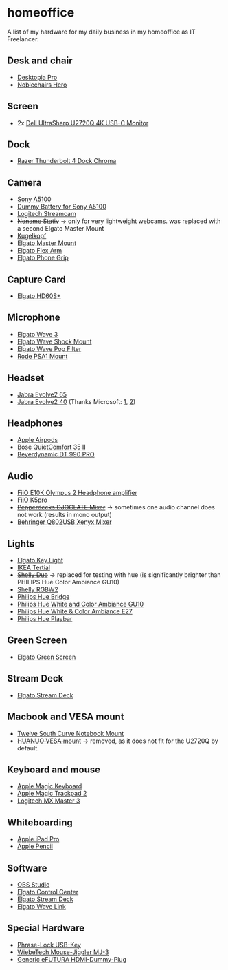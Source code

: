 # homeoffice

A list of my hardware for my daily business in my homeoffice as IT Freelancer.

## Desk and chair

- [Desktopia Pro](https://www.ergotopia.de/ergonomie-shop/hoehenverstellbarer-schreibtisch/desktopia-pro-elektrisch-memoryschalter)
- [Noblechairs Hero](https://www.noblechairs.de/hero-series/gaming-stuhl-pu-leder)

## Screen

- 2x [Dell UltraSharp U2720Q 4K USB-C Monitor](https://www.dell.com/de-de/shop/ultrasharp-27-4k-usb-c-monitor-u2720q/apd/210-aves/monitore-und-monitorzubeh%C3%B6r)

## Dock

- [Razer Thunderbolt 4 Dock Chroma](https://www.amazon.de/Razer-Thunderbolt-Dock-Chroma-RGB-Beleuchtung-Schwarz/dp/B092ZPH6YR/)

## Camera

- [Sony A5100](https://www.sony.de/electronics/wechselobjektivkameras/ilce-5100-body-kit)
- [Dummy Battery for Sony A5100](https://www.amazon.de/gp/product/B07CBM9DST/)
- [Logitech Streamcam](https://www.amazon.de/Logitech-Streamcam-Inhaltserstellung-Vertikales-Smart-autofokus/dp/B07W4DHNBF/)
- ~~[Noname Stativ](https://www.amazon.de/gp/product/B01M0VV7OR/)~~ -> only for very lightweight webcams. was replaced with a second Elgato Master Mount
- [Kugelkopf](https://www.amazon.de/gp/product/B07PJ2NFX1/)
- [Elgato Master Mount](https://www.elgato.com/de/master-mount)
- [Elgato Flex Arm](https://www.elgato.com/de/flex-arm)
- [Elgato Phone Grip](https://www.elgato.com/de/phone-grip)

## Capture Card

- [Elgato HD60S+](https://www.elgato.com/de/gaming/game-capture-hd60-s-plus)

## Microphone

- [Elgato Wave 3](https://www.elgato.com/de/wave-3)
- [Elgato Wave Shock Mount](https://www.elgato.com/de/wave-shock-mount)
- [Elgato Wave Pop Filter](https://www.elgato.com/de/wave-pop-filter)
- [Rode PSA1 Mount](https://de.rode.com/accessories/psa1)

## Headset

- [Jabra Evolve2 65](https://www.jabra.com.de/business/office-headsets/jabra-evolve/jabra-evolve2-65)
- [Jabra Evolve2 40](https://www.jabra.com.de/business/office-headsets/jabra-evolve/jabra-evolve2-40) (Thanks Microsoft: [1](https://answers.microsoft.com/en-us/education_ms/forum/edu_msteams-edu_meet/stopping-the-microphone-from-automatically/7f4474fe-a7fc-4d38-9779-ee75350cd251), [2](https://answers.microsoft.com/en-us/msteams/forum/all/why-is-there-no-microphone-auto-adjust-setting-in/185e0082-6d3e-4aa7-bb65-f951a3ce7906))

## Headphones

- [Apple Airpods](https://www.apple.com/de/shop/product/MV7N2ZM/A/airpods-mit-ladecase)
- [Bose QuietComfort 35 II](https://www.bose.de/de_de/products/headphones/over_ear_headphones/quietcomfort-35-wireless-ii.html#v=qc35_ii_black)
- [Beyerdynamic DT 990 PRO](https://www.amazon.de/beyerdynamic-Over-Ear-Studiokopfh%C3%B6rer-schwarz-Bauweise-kabelgebunden/dp/B0011UB9CQ/)

## Audio

- [FiiO E10K Olympus 2 Headphone amplifier](https://www.amazon.de/FiiO-E10K-Olympus-Digital-Kopfh%C3%B6rerverst%C3%A4rker-schwarz/dp/B00LP3AMC2/)
- [FiiO K5pro](https://www.amazon.de/gp/product/B07WT7TYWY/)
- ~~[Pepperdecks DJOCLATE Mixer](https://www.conrad.de/de/p/pepperdecks-djoclate-2-kanal-dj-mixer-1396909.html)~~ -> sometimes one audio channel does not work (results in mono output)
- [Behringer Q802USB Xenyx Mixer](https://www.amazon.de/gp/product/B008O517IC/)

## Lights

- [Elgato Key Light](https://www.elgato.com/de/gaming/key-light)
- [IKEA Tertial](https://www.ikea.com/de/de/p/tertial-arbeitsleuchte-dunkelgrau-50355395/)
- ~~[Shelly Duo](https://shelly.cloud/products/shelly-duo-smart-home-automation-bulb/)~~ -> replaced for testing with hue (is significantly brighter than PHILIPS Hue Color Ambiance GU10)
- [Shelly RGBW2](https://shelly.cloud/products/shelly-rgbw2-smart-home-automation-led-controller/)
- [Philips Hue Bridge](https://www.amazon.de/Philips-Hue-zentrales-intelligentes-Steuerelement/dp/B016151IPI/)
- [Philips Hue White and Color Ambiance GU10](https://www.amazon.de/Philips-Hue-Ambiance-Doppelpack-Bluetooth/dp/B07SHVQCTJ/)
- [Philips Hue White & Color Ambiance E27](https://www.amazon.de/Hue-Doppelpack-2x806lm-Bluetooth-Energieklasse/dp/B07SS377J3/)
- [Philips Hue Playbar](https://www.amazon.de/Philips-Hue-Doppelpack-Millionen-kompatibel/dp/B07FYDGD7R/)

## Green Screen

- [Elgato Green Screen](https://www.elgato.com/de/gaming/green-screen)

## Stream Deck

- [Elgato Stream Deck](https://www.elgato.com/de/gaming/stream-deck)

## Macbook and VESA mount

- [Twelve South Curve Notebook Mount](https://www.amazon.de/gp/product/B07377XVNY/)
- ~~[HUANUO VESA mount](https://www.amazon.de/gp/product/B07T4HQS2N/)~~ -> removed, as it does not fit for the U2720Q by default.

## Keyboard and mouse

- [Apple Magic Keyboard](https://www.apple.com/de/shop/product/MRMH2D/A/magic-keyboard-mit-ziffernblock-deutsch-space-grau)
- [Apple Magic Trackpad 2](https://www.apple.com/de/shop/product/MRMF2/magic-trackpad-2-space-grau)
- [Logitech MX Master 3](https://www.logitech.com/de-de/products/mice/mx-master-3.html)

## Whiteboarding

- [Apple iPad Pro](https://www.apple.com/de/ipad-pro/)
- [Apple Pencil](https://www.apple.com/de/apple-pencil/)

## Software

- [OBS Studio](https://obsproject.com/)
- [Elgato Control Center](https://www.elgato.com/de/gaming/downloads)
- [Elgato Stream Deck](https://www.elgato.com/de/gaming/downloads)
- [Elgato Wave Link](https://www.elgato.com/de/gaming/downloads)

## Special Hardware

- [Phrase-Lock USB-Key](https://www.ipoxo.com/)
- [WiebeTech Mouse-Jiggler MJ-3](https://www.amazon.de/gp/product/B00MTZY7Y4/)
- [Generic eFUTURA HDMI-Dummy-Plug](https://www.amazon.de/gp/product/B08NTRNH3B/)

